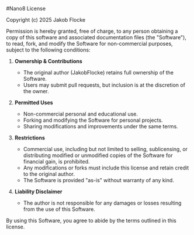 #Nano8 License

Copyright (c) 2025 Jakob Flocke

Permission is hereby granted, free of charge, to any person obtaining a copy of this software and associated documentation files (the "Software"), to read, fork, and modify the Software for non-commercial purposes, subject to the following conditions:

1. **Ownership & Contributions**

   - The original author (JakobFlocke) retains full ownership of the Software.
   - Users may submit pull requests, but inclusion is at the discretion of the owner.

2. **Permitted Uses**

   - Non-commercial personal and educational use.
   - Forking and modifying the Software for personal projects.
   - Sharing modifications and improvements under the same terms.

3. **Restrictions**

   - Commercial use, including but not limited to selling, sublicensing, or distributing modified or unmodified copies of the Software for financial gain, is prohibited.
   - Any modifications or forks must include this license and retain credit to the original author.
   - The Software is provided "as-is" without warranty of any kind.

4. **Liability Disclaimer**

   - The author is not responsible for any damages or losses resulting from the use of this Software.

By using this Software, you agree to abide by the terms outlined in this license.

